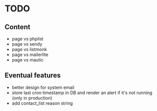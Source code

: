 # TODO

## Content

- page vs phplist
- page vs sendy
- page vs listmonk
- page vs mailerlite
- page vs mautic

## Eventual features

- better design for system email
- store last cron timestamp in DB and render an alert if it's not running (only in production)
- add contact_list reason string
